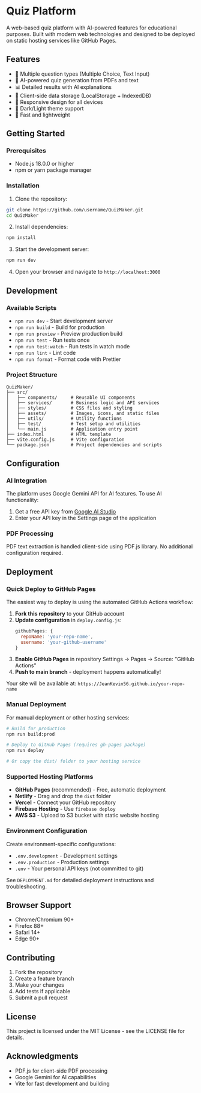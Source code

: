 # Quiz Platform

A web-based quiz platform with AI-powered features for educational purposes. Built with modern web technologies and designed to be deployed on static hosting services like GitHub Pages.

## Features

- 🎯 Multiple question types (Multiple Choice, Text Input)
- 🤖 AI-powered quiz generation from PDFs and text
- 📊 Detailed results with AI explanations
- 💾 Client-side data storage (LocalStorage + IndexedDB)
- 📱 Responsive design for all devices
- 🌙 Dark/Light theme support
- 🚀 Fast and lightweight

## Getting Started

### Prerequisites

- Node.js 18.0.0 or higher
- npm or yarn package manager

### Installation

1. Clone the repository:
```bash
git clone https://github.com/username/QuizMaker.git
cd QuizMaker
```

2. Install dependencies:
```bash
npm install
```

3. Start the development server:
```bash
npm run dev
```

4. Open your browser and navigate to `http://localhost:3000`

## Development

### Available Scripts

- `npm run dev` - Start development server
- `npm run build` - Build for production
- `npm run preview` - Preview production build
- `npm run test` - Run tests once
- `npm run test:watch` - Run tests in watch mode
- `npm run lint` - Lint code
- `npm run format` - Format code with Prettier

### Project Structure

```
QuizMaker/
├── src/
│   ├── components/     # Reusable UI components
│   ├── services/       # Business logic and API services
│   ├── styles/         # CSS files and styling
│   ├── assets/         # Images, icons, and static files
│   ├── utils/          # Utility functions
│   ├── test/           # Test setup and utilities
│   └── main.js         # Application entry point
├── index.html          # HTML template
├── vite.config.js      # Vite configuration
└── package.json        # Project dependencies and scripts
```

## Configuration

### AI Integration

The platform uses Google Gemini API for AI features. To use AI functionality:

1. Get a free API key from [Google AI Studio](https://makersuite.google.com/app/apikey)
2. Enter your API key in the Settings page of the application

### PDF Processing

PDF text extraction is handled client-side using PDF.js library. No additional configuration required.

## Deployment

### Quick Deploy to GitHub Pages

The easiest way to deploy is using the automated GitHub Actions workflow:

1. **Fork this repository** to your GitHub account
2. **Update configuration** in `deploy.config.js`:
   ```javascript
   githubPages: {
     repoName: 'your-repo-name',
     username: 'your-github-username'
   }
   ```
3. **Enable GitHub Pages** in repository Settings → Pages → Source: "GitHub Actions"
4. **Push to main branch** - deployment happens automatically!

Your site will be available at: `https://JeanKevin56.github.io/your-repo-name`

### Manual Deployment

For manual deployment or other hosting services:

```bash
# Build for production
npm run build:prod

# Deploy to GitHub Pages (requires gh-pages package)
npm run deploy

# Or copy the dist/ folder to your hosting service
```

### Supported Hosting Platforms

- **GitHub Pages** (recommended) - Free, automatic deployment
- **Netlify** - Drag and drop the `dist` folder
- **Vercel** - Connect your GitHub repository
- **Firebase Hosting** - Use `firebase deploy`
- **AWS S3** - Upload to S3 bucket with static website hosting

### Environment Configuration

Create environment-specific configurations:

- `.env.development` - Development settings
- `.env.production` - Production settings  
- `.env` - Your personal API keys (not committed to git)

See `DEPLOYMENT.md` for detailed deployment instructions and troubleshooting.

## Browser Support

- Chrome/Chromium 90+
- Firefox 88+
- Safari 14+
- Edge 90+

## Contributing

1. Fork the repository
2. Create a feature branch
3. Make your changes
4. Add tests if applicable
5. Submit a pull request

## License

This project is licensed under the MIT License - see the LICENSE file for details.

## Acknowledgments

- PDF.js for client-side PDF processing
- Google Gemini for AI capabilities
- Vite for fast development and building